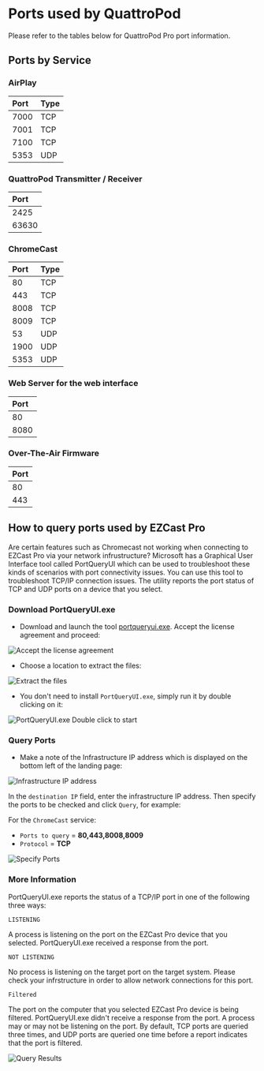 # Ports used by QuattroPod

Please refer to the tables below for QuattroPod Pro port information.

## Ports by Service

### AirPlay

Port | Type                  
:---- | :----------------------
7000 | TCP          
7001 | TCP         
7100 | TCP         
5353 | UDP         

### QuattroPod Transmitter / Receiver

| Port |
| :---- |
| 2425 |
| 63630 |

### ChromeCast

| Port | Type
| :---- | :---
| 80 | TCP
| 443 | TCP
| 8008 | TCP
| 8009 | TCP
| 53 | UDP
| 1900 | UDP
| 5353 | UDP

### Web Server for the web interface 

| Port |
| :---- |
| 80 |
| 8080 |

### Over-The-Air Firmware

| Port |
| :---- |
| 80 |
| 443 |


## How to query ports used by EZCast Pro

Are certain features such as Chromecast not working when connecting to EZCast Pro via your network infrustructure? Microsoft has a Graphical User Interface tool called PortQueryUI which can be used to troubleshoot these kinds of scenarios with port connectivity issues. You can use this tool to troubleshoot TCP/IP connection issues. The utility reports the port status of TCP and UDP ports on a device that you select.

### Download PortQueryUI.exe

* Download and launch the tool [portqueryui.exe](https://download.microsoft.com/download/3/f/4/3f4c6a54-65f0-4164-bdec-a3411ba24d3a/portqryui.exe). Accept the license agreement and proceed:

![Accept the license agreement](/assets/img/PortQueryUI-License-Agreement.png)

* Choose a location to extract the files:

![Extract the files](/assets/img/PortQryUI_extract.png)
 
* You don't need to install `PortQueryUI.exe`, simply run it by double clicking on it:

![PortQueryUI.exe Double click to start](/assets/img/portqueryui.exe.png)

### Query Ports

* Make a note of the Infrastructure IP address which is displayed on the bottom left of the landing page:

![Infrastructure IP address](/assets/img/QuattroPod_IP.png)

In the `destination IP` field, enter the infrastructure IP address. Then specify the ports to be checked and click `Query`, for example:

For the `ChromeCast` service:

* `Ports to query` = **80,443,8008,8009**
* `Protocol` = **TCP**

![Specify Ports](/assets/img/TCP.png)

### More Information

PortQueryUI.exe reports the status of a TCP/IP port in one of the following three ways:

`LISTENING`

A process is listening on the port on the EZCast Pro device that you selected. PortQueryUI.exe received a response from the port.

`NOT LISTENING`

No process is listening on the target port on the target system. Please check your infrstructure in order to allow network connections for this port.

`Filtered`

The port on the computer that you selected EZCast Pro device is being filtered. PortQueryUI.exe didn't receive a response from the port. A process may or may not be listening on the port. By default, TCP ports are queried three times, and UDP ports are queried one time before a report indicates that the port is filtered.


![Query Results](/assets/img/TCP.results.png)